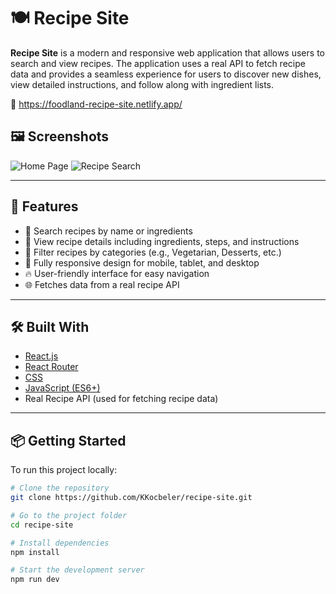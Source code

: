 # 🍽️ Recipe Site

**Recipe Site** is a modern and responsive web application that allows users to search and view recipes. The application uses a real API to fetch recipe data and provides a seamless experience for users to discover new dishes, view detailed instructions, and follow along with ingredient lists.

🔗 https://foodland-recipe-site.netlify.app/

## 🖼️ Screenshots

![Home Page](https://raw.githubusercontent.com/KKocbeler/recipe-site/master/public/img/github-img/home-page.png)
![Recipe Search](https://raw.githubusercontent.com/KKocbeler/recipe-site/master/public/img/github-img/recipe-search.png)

---

## 🚀 Features

- 🔎 Search recipes by name or ingredients
- 🍲 View recipe details including ingredients, steps, and instructions
- 🍴 Filter recipes by categories (e.g., Vegetarian, Desserts, etc.)
- 📱 Fully responsive design for mobile, tablet, and desktop
- 🔥 User-friendly interface for easy navigation
- 🌐 Fetches data from a real recipe API

---

## 🛠️ Built With

- [React.js](https://reactjs.org/)
- [React Router](https://reactrouter.com/)
- [CSS](https://developer.mozilla.org/en-US/docs/Web/CSS)
- [JavaScript (ES6+)](https://developer.mozilla.org/en-US/docs/Web/JavaScript)
- Real Recipe API (used for fetching recipe data)

---

## 📦 Getting Started

To run this project locally:

```bash
# Clone the repository
git clone https://github.com/KKocbeler/recipe-site.git

# Go to the project folder
cd recipe-site

# Install dependencies
npm install

# Start the development server
npm run dev
